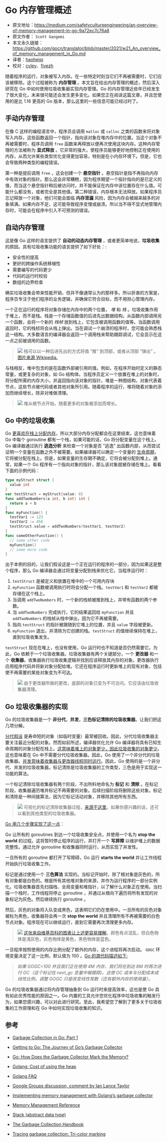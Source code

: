 # Go 内存管理概述
- 原文地址：https://medium.com/safetycultureengineering/an-overview-of-memory-management-in-go-9a72ec7c76a8
- 原文作者： `Scott Gangemi`
- 本文永久链接： https://github.com/gocn/translator/blob/master/2021/w21_An_overview_of_memory_management_in_Go.md
- 译者：[haoheipi](https:/github.com/haoheipi)
- 校对：[cvley](https://github.com/cvley)、[fivezh](https://github.com/fivezh)

随着程序的运行，对象被写入内存。在一些特定时刻当它们不再被需要时，它们应该被移除。这个过程被称为 **内存管理** 。本文旨在给出内存管理的概述，然后深入研究在 Go 中如何使用垃圾收集器实现内存管理。Go 的内存管理近些年已经发生了很大变化，未来很可能还会发生更多变化。如果您正在阅读这篇文章，并且您使用的是比 1.16 更高的 Go 版本，那么这里的一些信息可能已经过时了。

## 手动内存管理

在像 C 这样的编程语言中，程序员会调用 `malloc` 或 `calloc` 之类的函数来将对象写入内存。这些函数返回一个指针，指向该对象在堆内存中的位置。当这个对象不再被需要时，程序员调用 `free` 函数来再释放以便再次使用这块内存。这种内存管理的方法被称为 **显式释放** 。它非常的强大，使程序员能够更好地控制正在使用的内存，从而允许某些类型优化变得更加容易，特别是在小内存环境下。但是，它也会导致两种类型的编程错误。

第一种是提前调用 `free` ，这会创建一个 **悬空指针** 。悬空指针是指不再指向内存中有效对象的指针。那么这会非常糟糕，因为程序期望一个指针指向的是已定义的值，而当这个悬空指针稍后被访问时，并不能保证在内存中该位置存在什么值。可能什么都没有，或者完全是其他值。第二种错误，内存根本无法释放。如果程序员忘记释放一个对象，他们可能会面临 **内存泄漏** 风险，因为内存会被越来越多的对象填满。如果内存不足，这可能导致程序变慢或崩溃。所以当不得不显式地管理内存时，可能会在程序中引入不可预测的错误。

## 自动内存管理 

这是像 Go 这样的语言提供了 **自动的动态内存管理** ，或者更简单地说，**垃圾收集**的原因。具有垃圾收集功能的语言提供了如下好处：:

- 安全性的提高
- 更好的跨操作系统移植性
- 需要编写的代码更少
- 代码的运行时校验
- 数组的边界检查

确实垃圾收集会带来性能开销，但并不像通常认为的那样多。所以折衷的方案是，程序员专注于他们程序的业务逻辑，并确保它符合目标，而不用担心管理内存。

一个正在运行的程序将对象存储在内存中的两个位置， _堆_ 和 _栈_ 。垃圾收集作用于堆上，而不是栈。栈是一个存储函数值的后进先出数据结构。从函数内部调用另一个函数，会将一个新的 _栈帧_ 放到栈上，它包含被调用函数的值等。当函数调用返回时，它的栈桢将会从栈上弹出。当在调试一个崩溃的程序时，您可能会熟悉栈这一结构。大多数语言的编译器会返回一个调用栈来帮助跟踪调试，它会显示在这一点之前被调用的函数。

> ![](../static/images/w21_An_overview_of_memory_management_in_Go/figure1.png)
栈可以以一种后进先出的方式将值 “推” 到顶部，或者从顶部 “弹出” 。[图片来源 Wikipedia.](https://en.wikipedia.org/wiki/Stack_(abstract_data_type))

与栈相反，堆中包含的是在函数外部被引用的值。例如，在程序开始时定义的静态常量，或更复杂的对象，如 Go 结构体。当程序员定义一个放置在堆上的对象时，将分配所需的内存大小，并返回指向该对象的指针。堆是一种图结构，对象代表着节点，这些节点被代码或者其他对象所引用。随着程序的运行，堆将随着对象的添加而继续增长，除非对堆做清理。

>![](../static/images/w21_An_overview_of_memory_management_in_Go/figure2.png)
堆从根节点开始，随着更多的对象被添加而增长。

## Go 中的垃圾收集

Go [更喜欢在栈上分配内存](https://groups.google.com/g/golang-nuts/c/KJiyv2mV2pU/m/wdBUH1mHCAAJ?pli=1)，所以大部分内存分配都会在这里结束。这也意味着 Go 中每个 goroutine 都有一个栈，如果可能的话，Go 将分配变量在这个栈上。Go 编译器通过执行 **逃逸分析** 来检查一个对象是否 ”逃逸” 出函数内部，从而尝试证明一个变量在函数之外不被需要。如果编译器可以确定一个变量的 [生命周期](https://www.memorymanagement.org/glossary/l.html#term-lifetime)，它将被分配在栈上。但是，如果变量的生存期不确定，它将会被分配到堆上。通常，如果一个 Go 程序有一个指向对象的指针，那么该对象就被存储在堆上。看看下面的示例代码：

```go
type myStruct struct {
  value int
}
var testStruct = myStruct{value: 0}
func addTwoNumbers(a int, b int) int {
  return a + b
}
func myFunction() {
  testVar1 := 123
  testVar2 := 456
  testStruct.value = addTwoNumbers(testVar1, testVar2)
}
func someOtherFunction() {
  // some other code
  myFunction()
  // some more code
}
```

出于本例的目的，让我们假设这是一个正在运行的程序的一部分，因为如果这是整个程序，那么 Go 编译器会通过将变量分配到栈来优化它。当程序运行时：

1. `testStruct` 是被定义和放置在堆中的一个可用内存块
2. `myFunction` 函数被调用执行时将会分配一个栈。`testVar1` 和 `testVar2` 都被存储在这个栈上。
3. 当调用 `addTwoNumbers` 时，一个新的栈帧被推到栈上，并带有函数的两个参数。
4. 当 `addTwoNumbers` 完成执行，它的结果返回给 `myFunction` 并且 `addTwoNumbers` 的栈帧从栈中弹出，因为它不再被需要。
5. 指向 `testStruct` 的指针被跟随到它堆上的位置，并且 `value` 字段被更新。
6. `myFunction` 退出，并清除为它创建的栈。`testStruct` 的值继续保持在堆上，直到垃圾收集发生。

`testStruct` 现在在堆上，也没有使用，Go 运行时也不知道是否仍然需要它。为此，Go 依赖于一个垃圾收集器。垃圾收集器有两个关键部分，一个 **更改器** 和一个 **收集器**。收集器执行垃圾收集逻辑并找到应该释放其内存的对象。更改器执行应用程序代码并将新对象分配给堆。它还在程序运行时更新堆上的现有对象，包括使不再需要的某些对象变为不可达。

>![](../static/images/w21_An_overview_of_memory_management_in_Go/figure3.png)
由于更改器所做的更改，底部的对象已变为不可访问。它应该由垃圾收集器清理。

## Go 垃圾收集器的实现

Go 的垃圾收集器是一个 **非分代**，**并发**，**三色标记清除的垃圾收集器**。让我们把这几项分解。

[分代假设](https://www.memorymanagement.org/glossary/g.html#term-generational-hypothesis) 是寿命短的对象（如临时变量）最常被回收。因此，分代垃圾收集器主要关注最近分配的对象。然而如前所述，编译器优化允许 Go 编译器将具有已知生命周期的对象分配在栈上。[这意味着堆上的对象更少，因此垃圾收集的对象更少](https://groups.google.com/g/golang-nuts/c/KJiyv2mV2pU/m/wdBUH1mHCAAJ)。这也意味着在 Go 中不需要分代垃圾收集器。因此，Go 使用了一个非分代的垃圾收集器。[并发意味着收集器与更改器线程同时运行](https://github.com/golang/go/blob/master/src/runtime/mgc.go#L7)。因此，Go 使用的是一个非分代、并发的垃圾收集器。标记清除是垃圾收集器的工作类型，三色是用于实现这一功能的算法。

一个标记清除垃圾收集器有两个阶段，不出所料地命名为 **标记** 和 **清除** 。在标记阶段，收集器遍历堆并标记不再需要的对象。后续扫描阶段将删除这些对象。标记和清除是一种间接算法，因为它标记活动对象，并移除其他所有东西。

>![](../static/images/w21_An_overview_of_memory_management_in_Go/figure4.gif)
可视化的标记清除收集器过程，[来源于这里](https://spin.atomicobject.com/2014/09/03/visualizing-garbage-collection-algorithms/)。如果你感兴趣的话，还可以看到其他类型的垃圾收集器。

[Go 用几个步骤实现了这一点](https://github.com/golang/go/blob/master/src/runtime/mgc.go#L24)：

Go 让所有的 goroutines 到达一个垃圾收集安全点，并使用一个名为 **stop the world** 的过程。这将暂时停止程序的运行，并打开一个 **写屏障** 以维护堆上的数据完整性。通过允许 goroutine 和收集器同时运行，从而实现了并发性。

一旦所有的 goroutine 都打开了写障碍，Go 运行 **starts the world** 并让工作线程开始执行垃圾收集工作。

标记是通过使用一个 **三色算法** 实现的。当标记开始时，除了根对象是灰色的，所有对象都是白色的。根是所有其他堆对象的来源，并作为运行程序的一部分实例化。垃圾收集器首先扫描栈、全局变量和堆指针，以了解什么对象正在使用。当扫描一个栈时，工作线程将停止 goroutine ，并通过从根向下遍历将所有发现的对象标记为灰色。然后继续执行 goroutine 。

然后，灰色的对象将入队变成黑色，这表明它们仍在使用中。一旦所有的灰色对象被标为黑色，收集器将会再一次 **stop the world** 并且清理所有不再被需要的白色节点对象。程序现在可以继续运行，直到它需要再次清理更多内存。

>![](../static/images/w21_An_overview_of_memory_management_in_Go/figure5.gif)
[这张来自维基百科的图表让上述更容易理解](https://en.wikipedia.org/wiki/Tracing_garbage_collection#Tri-color_marking)。颜色有点混乱，但白色物体是浅灰色，灰色物体是黄色，黑色物体是蓝色。

一旦程序按照使用的内存比例分配了额外的内存，这个进程将再次启动。 `GOGC` 环境变量决定了这一比例，默认值为 100 。[Go 的源代码描述如下:](https://github.com/golang/go/blob/master/src/runtime/mgc.go#L112)

> *如果 GOGC=100 并且我们正在使用 4M 内存，我们将在到达 8M 时再次进行 GC（这个标记在 next_gc 变量中被跟踪)。这使 GC 成本与分配成本成线性比例。调整 GOGC 只是改变线性常数（还有额外内存的使用量）。*

Go 的垃圾收集器通过将内存管理抽象到 Go 运行时来提高效率，这也是使 Go 具有如此优秀性能的原因之一。Go 内置的工具允许您优化程序中垃圾收集的触发行为，如果您感兴趣，可以对此进行研究。至此，我希望您了解到了更多关于垃圾收集的工作原理和在 Go 中如何实现垃圾收集的知识。

## 参考

- [Garbage Collection in Go: Part 1](https://www.ardanlabs.com/blog/2018/12/garbage-collection-in-go-part1-semantics.html)

- [Getting to Go: The Journey of Go’s Garbage Collector](https://blog.golang.org/ismmkeynote)

- [Go: How Does the Garbage Collector Mark the Memory?](https://medium.com/a-journey-with-go/go-how-does-the-garbage-collector-mark-the-memory-72cfc12c6976)

- [Golang: Cost of using the heap](https://medium.com/invalid-memory/golang-cost-of-using-the-heap-e70363469754)

- [Golang FAQ](https://golang.org/doc/faq#stack_or_heap)

- [Google Groups discussion, comment by Ian Lance Taylor](https://groups.google.com/g/golang-nuts/c/KJiyv2mV2pU/m/wdBUH1mHCAAJ)

- [Implementing memory management with Golang’s garbage collector](https://hub.packtpub.com/implementing-memory-management-with-golang-garbage-collector/)

- [Memory Management Reference](https://www.memorymanagement.org/)

- [Stack (abstract data type)](https://en.wikipedia.org/wiki/Stack_(abstract_data_type))

- [The Garbage Collection Handbook](https://gchandbook.org/)

- [Tracing garbage collection: Tri-color marking](https://en.wikipedia.org/wiki/Tracing_garbage_collection#Tri-color_marking)